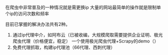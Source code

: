 在爬虫中非常普及的一种情况就是需更换ip 大量的网站最简单的操作就是限制单个ip的访问次数和频率

目前已掌握的解决办法共有2种。

1. 通过ip代理中介，如阿布云（已被收编，大规模爬取需要提供企业证明、极光爬虫代理（价格便宜，稳定）
   一个使用极光爬虫代理+Scrapy的demo（） 
2. 免费代理抓取，构建ip代理池（66代理、西刺代理）